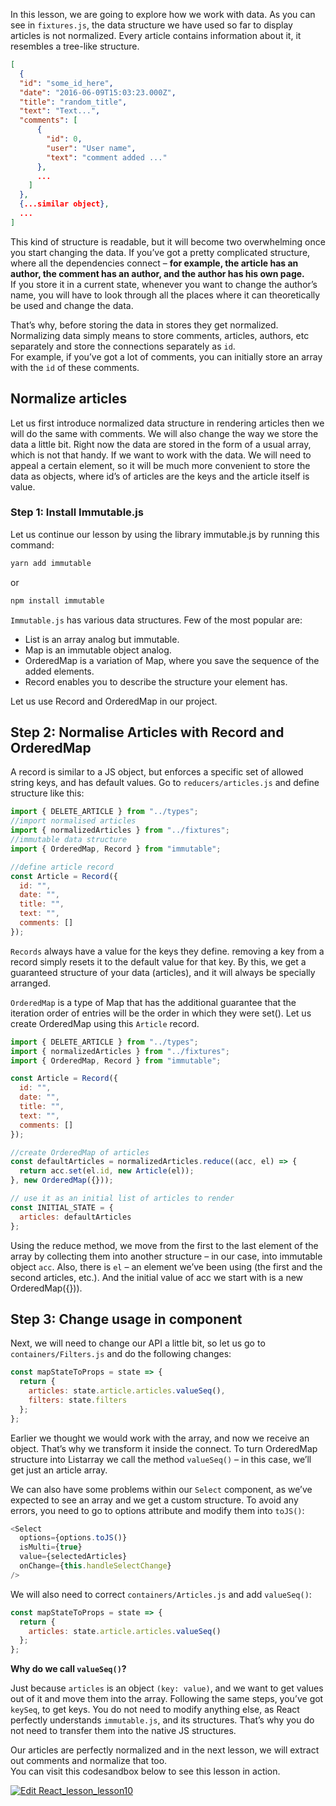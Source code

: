 In this lesson, we are going to explore how we work with data. As you can see in `fixtures.js`, the data structure we have used so far to display articles is not normalized. Every article contains information about it, it resembles a tree-like structure.
```json
[
  {
  "id": "some_id_here",
  "date": "2016-06-09T15:03:23.000Z",
  "title": "random_title",
  "text": "Text...",
  "comments": [
      {
        "id": 0,
        "user": "User name",
        "text": "comment added ..."
      },
      ...
    ]
  },
  {...similar object},
  ...
]
```
This kind of structure is readable, but it will become two overwhelming once you start changing the data. If you’ve got a pretty complicated structure, where all the dependencies connect – **for example, the article has an author, the comment has an author, and the author has his own page.**  
If you store it in a current state, whenever you want to change the author’s name, you will have to look through all the places where it can theoretically be used and change the data.   

That’s why, before storing the data in stores they get normalized. Normalizing data simply means to store comments, articles, authors, etc separately and store the connections separately as `id`.  
For example, if you’ve got a lot of comments, you can initially store an array with the `id` of these comments.

## Normalize articles
Let us first introduce normalized data structure in rendering articles then we will do the same with comments. We will also change the way we store the data a little bit. Right now the data are stored in the form of a usual array, which is not that handy. If we want to work with the data. We will need to appeal a certain element, so it will be much more convenient to store the data as objects, where id’s of articles are the keys and the article itself is value.

### Step 1: Install Immutable.js
Let us continue our lesson by using the library immutable.js by running this command:
```sh
yarn add immutable
```
or
```sh
npm install immutable
```
`Immutable.js` has various data structures. Few of the most popular are: 
* List is an array analog but immutable. 
* Map is an immutable object analog. 
* OrderedMap is a variation of Map, where you save the sequence of the added elements. 
* Record enables you to describe the structure your element has. 

Let us use Record and OrderedMap in our project.

## Step 2: Normalise Articles with Record and OrderedMap
A record is similar to a JS object, but enforces a specific set of allowed string keys, and has default values. Go to `reducers/articles.js` and define structure like this:
```js
import { DELETE_ARTICLE } from "../types";
//import normalised articles
import { normalizedArticles } from "../fixtures";
//immutable data structure
import { OrderedMap, Record } from "immutable";

//define article record
const Article = Record({
  id: "",
  date: "",
  title: "",
  text: "",
  comments: []
});
```
`Records` always have a value for the keys they define. removing a key from a record simply resets it to the default value for that key. By this, we get a guaranteed structure of your data (articles), and it will always be specially arranged.

`OrderedMap` is a type of Map that has the additional guarantee that the iteration order of entries will be the order in which they were set(). Let us create OrderedMap using this `Article` record.

``` js
import { DELETE_ARTICLE } from "../types";
import { normalizedArticles } from "../fixtures";
import { OrderedMap, Record } from "immutable";

const Article = Record({
  id: "",
  date: "",
  title: "",
  text: "",
  comments: []
});

//create OrderedMap of articles
const defaultArticles = normalizedArticles.reduce((acc, el) => {
  return acc.set(el.id, new Article(el));
}, new OrderedMap({}));

// use it as an initial list of articles to render
const INITIAL_STATE = {
  articles: defaultArticles
};
```
Using the reduce method, we move from the first to the last element of the array by collecting them into another structure – in our case, into immutable object `acc`. Also, there is `el` – an element we’ve been using (the first and the second articles, etc.). And the initial value of acc we start with is a new OrderedMap({})).

## Step 3: Change usage in component
Next, we will need to change our API a little bit, so let us go to `containers/Filters.js` and do the following changes:
```js
const mapStateToProps = state => {
  return {
    articles: state.article.articles.valueSeq(),
    filters: state.filters
  };
};
```
Earlier we thought we would work with the array, and now we receive an object. That’s why we transform it inside the connect. To turn OrderedMap structure into Listarray we call the method `valueSeq()`  – in this case, we’ll get just an article array. 

We can also have some problems within our `Select` component, as we’ve expected to see an array and we get a custom structure.  To avoid any errors, you need to go to  options attribute and modify them into `toJS()`:

```js
<Select
  options={options.toJS()}
  isMulti={true}
  value={selectedArticles}
  onChange={this.handleSelectChange}
/>
```
We will also need to correct `containers/Articles.js` and add `valueSeq()`:
```js
const mapStateToProps = state => {
  return {
    articles: state.article.articles.valueSeq()
  };
};
```
**Why do we call `valueSeq()`?**  

Just because `articles` is an object `(key: value)`, and we want to get values out of it and move them into the array. Following the same steps, you’ve got `keySeq`, to get keys. You do not need to modify anything else, as React perfectly understands `immutable.js`, and its structures. That’s why you do not need to transfer them into the native JS structures.

Our articles are perfectly normalized and in the next lesson, we will extract out comments and normalize that too.  
You can visit this codesandbox below to see this lesson in action.

<a href="https://codesandbox.io/s/reactlessonlesson10-3mugu?fontsize=14&hidenavigation=1&theme=dark">
  <img alt="Edit React_lesson_lesson10" src="https://codesandbox.io/static/img/play-codesandbox.svg">
</a>
